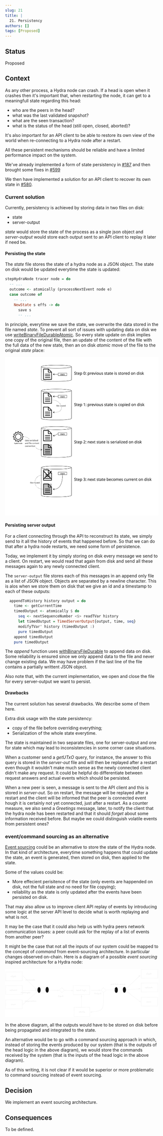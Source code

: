 ```yaml
---
slug: 21
title: |
  21. Persistency
authors: []
tags: [Proposed]
---
```


## Status

Proposed

## Context

As any other process, a Hydra node can crash. If a head is open when it crashes then it's important that, when restarting the node, it can get to a meaningfull state regarding this head:
* who are the peers in the head?
* what was the last validated snapshot?
* what are the seen transaction?
* what is the status of the head (still open, closed, aborted)?

It's also important for an API client to be able to restore its own view of the world when re-connecting to a Hydra node after a restart.

All these persistent mechanisms should be reliable and have a limited performance impact on the system.

We've already implemented a form of state persistency in [#187](https://github.com/input-output-hk/hydra/issues/187)
and then brought some fixes in [#599](https://github.com/input-output-hk/hydra/issues/599)

We then have implemented a solution for an API client to recover its own state in [#580](https://github.com/input-output-hk/hydra/issues/580).

### Current solution

Currently, persistency is achieved by storing data in two files on disk:
* state
* server-output

_state_ would store the state of the process as a single json object and _server-output_ would store each output sent to an API client to replay it later if need be.

#### Persisting the state

The _state_ file stores the state of a hydra node as a JSON object. The state on disk would be updated everytime the state is updated:

```haskell
stepHydraNode tracer node = do
  -- ...
  outcome <- atomically (processNextEvent node e)
  case outcome of
    -- ...
    NewState s effs -> do
      save s
      -- ...
```

In principle, everytime we save the state, we overwrite the data stored in the file named _state_. To prevent all sort of issues with updating data on disk we use [writeBinaryFileDurableAtomic](https://hackage.haskell.org/package/unliftio-0.2.23.0/docs/UnliftIO-IO-File.html#v:writeBinaryFileDurableAtomic). So every state update on disk implies one copy of the original file, then an update of the content of the file with the full data of the new state, then an on disk _atomic_ move of the file to the original _state_ place:

![](img/021-persisting_the_state.jpg)

#### Persisting server output

For a client connecting through the API to reconstruct its state, we simply send to it all the history of events that happened before.
So that we can do that after a hydra node restarts, we need some form of persistence.

Today, we implement it by simply storing on disk every message we send to a client. On restart, we would read that again from disk and send all these messages again to any newly connected client.

The `server-output` file stores each of this messages in an append only file as a list of JSON object. Objects are separated by a newline character.
This is alos when we store them on disk that we give an id and a timestamp to each of these outputs:

```haskell
  appendToHistory history output = do
    time <- getCurrentTime
    timedOutput <- atomically $ do
      seq <- nextSequenceNumber <$> readTVar history
      let timedOutput = TimedServerOutput{output, time, seq}
      modifyTVar' history (timedOutput :)
      pure timedOutput
    append timedOutput
    pure timedOutput
```

The _append_ function uses [withBinaryFileDurable](https://hackage.haskell.org/package/unliftio-0.2.23.0/docs/UnliftIO-IO-File.html#v:withBinaryFileDurable)
 to append data on disk. Some reliability is ensured since we only append data to the file and never change existing data.
We may have problem if the last line of the file contains a partially writtent JSON object.

Also note that, with the current implementation, we open and close the file for every server-output we want to persist.

#### Drawbacks

The current solution has several drawbacks. We describe some of them here.

Extra disk usage with the state persistency:
* copy of the file before overriding everything;
* Serialization of the whole state everytime.

The state is maintained in two separate files, one for server-output and one for state which may lead to inconsistencies in some corner case situations.

When a customer send a _getUTxO_ query, for instance, the answer to this query is stored in the _server-out_ file and will then be replayed after a restart
even though it wouldn't make much sense as the newly connected client didn't make any request. It could be helpful do differentiate between request answers
and actual events which should be persisted.

When a new peer is seen, a message is sent to the API client and this is stored in _server-out_. So on restart, the message will be replayed after a restart
and the client will be informed that the peer is connected event hough it is certainly not yet connected, just after a restart. As a counter measure, we
also send a _Greetings_ message, later, to notify the client that the hydra node has been restarted and that it should _forget_ about some information
received before. But maybe we could distinguish volatile events from persistent ones?


### event/command sourcing as an alternative

[Event sourcing](https://martinfowler.com/eaaDev/EventSourcing.html) could be an alternative to store the state of the Hydra node. In that kind of architecture,
everytime something happens that could update the state, an event is generated, then stored on disk, then applied to the state.

Some of the values could be:
* More effecient perisitence of the state (only events are happended on disk, not the full state and no need for file copying);
* reliability as the state is only updated after the events have been persisted on disk.

That may also allow us to improve client API replay of events by introducing some logic at the server API level to decide what is worth replaying and what is not.

It may be the case that it could also help us with hydra peers network communication issues: a peer could ask for the replay of a list of events from another peer?

It might be the case that not all the inputs of our system could be mapped to the concept of _command_ from event-sourcing architecture. In particular changes
observed on-chain. Here is a diagram of a possible _event sourcing_ inspired architecture for a Hydra node:

![](img/021-event-sourcing.png)

In the above diagram, all the outputs would have to be stored on disk before being propagated and integrated to the state.

An alternative would be to go with a command sourcing approach in which, instead of storing the events produced by our system
(that is the outputs of the head logic in the above diagram), we would store the commands received by the system (that is the
inputs of the head logic in the above diagram).

As of this writing, it is not clear if it would be superior or more problematic to command sourcing instead of event sourcing.

## Decision

We implement an event sourcing architecture.

## Consequences

To be defined.

